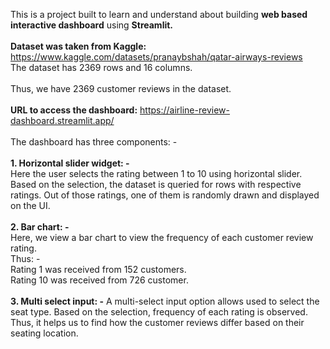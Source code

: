This is a project built to learn and understand about building **web based interactive dashboard** using **Streamlit.**
<br />
<br>
**Dataset was taken from Kaggle:** https://www.kaggle.com/datasets/pranaybshah/qatar-airways-reviews
<br />
The dataset has 2369 rows and 16 columns. 
<br />
<br>
Thus, we have 2369 customer reviews in the dataset.
<br />
<br>
**URL to access the dashboard:** https://airline-review-dashboard.streamlit.app/
<br />
<br>
The dashboard has three components: -
<br />
<br>
**1. Horizontal slider widget: -**
<br />
Here the user selects the rating between 1 to 10 using horizontal slider. Based on the selection, the dataset is queried for rows with respective ratings. Out of those ratings, one of them is randomly drawn and displayed on the UI.
<br />
<br>
**2. Bar chart: -**
<br />
Here, we view a bar chart to view the frequency of each customer review rating.
<br /> 
Thus: - 
<br />
Rating 1 was received from 152 customers.
<br />
Rating 10 was received from 726 customer.
<br />
<br>
**3. Multi select input: -**
A multi-select input option allows used to select the seat type. Based on the selection, frequency of each rating is observed.
<br>
Thus, it helps us to find how the customer reviews differ based on their seating location.
